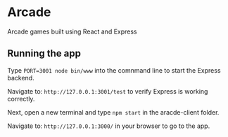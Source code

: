 # Arcade
Arcade games built using React and Express

## Running the app
Type ```PORT=3001 node bin/www``` into the comnmand line to start the Express backend.

Navigate to: ```http://127.0.0.1:3001/test``` to verify Express is working correctly.

Next, open a new terminal and type ```npm start``` in the aracde-client folder.

Navigate to: ```http://127.0.0.1:3000/``` in your browser to go to the app.

